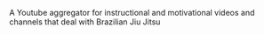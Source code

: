 A Youtube aggregator for instructional and motivational videos and channels that deal with Brazilian Jiu Jitsu
